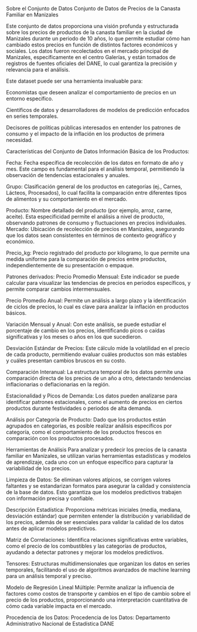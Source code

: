 Sobre el Conjunto de Datos
Conjunto de Datos de Precios de la Canasta Familiar en Manizales

Este conjunto de datos proporciona una visión profunda y estructurada sobre los precios de productos de la canasta familiar en la ciudad de Manizales durante un periodo de 10 años, lo que permite estudiar cómo han cambiado estos precios en función de distintos factores económicos y sociales. Los datos fueron recolectados en el mercado principal de Manizales, específicamente en el centro Galerías, y están tomados de registros de fuentes oficiales del DANE, lo cual garantiza la precisión y relevancia para el análisis.

Este dataset puede ser una herramienta invaluable para:

Economistas que deseen analizar el comportamiento de precios en un entorno específico.

Científicos de datos y desarrolladores de modelos de predicción enfocados en series temporales.

Decisores de políticas públicas interesados en entender los patrones de consumo y el impacto de la inflación en los productos de primera necesidad.

Características del Conjunto de Datos
Información Básica de los Productos:

Fecha: Fecha específica de recolección de los datos en formato de año y mes. Este campo es fundamental para el análisis temporal, permitiendo la observación de tendencias estacionales y anuales.

Grupo: Clasificación general de los productos en categorías (ej., Carnes, Lácteos, Procesados), lo cual facilita la comparación entre diferentes tipos de alimentos y su comportamiento en el mercado.

Producto: Nombre detallado del producto (por ejemplo, arroz, carne, aceite). Esta especificidad permite el análisis a nivel de producto, observando patrones de consumo y fluctuaciones en precios individuales. Mercado: Ubicación de recolección de precios en Manizales, asegurando que los datos sean consistentes en términos de contexto geográfico y económico.

Precio_kg: Precio registrado del producto por kilogramo, lo que permite una medida uniforme para la comparación de precios entre productos, independientemente de su presentación o empaque.

Patrones derivados:
Precio Promedio Mensual: Este indicador se puede calcular para visualizar las tendencias de precios en periodos específicos, y permite comparar cambios intermensuales.

Precio Promedio Anual: Permite un análisis a largo plazo y la identificación de ciclos de precios, lo cual es clave para analizar la inflación en productos básicos.

Variación Mensual y Anual: Con este análisis, se puede estudiar el porcentaje de cambio en los precios, identificando picos o caídas significativas y los meses o años en los que sucedieron.

Desviación Estándar de Precios: Este cálculo mide la volatilidad en el precio de cada producto, permitiendo evaluar cuáles productos son más estables y cuáles presentan cambios bruscos en su costo.

Comparación Interanual: La estructura temporal de los datos permite una comparación directa de los precios de un año a otro, detectando tendencias inflacionarias o deflacionarias en la región.

Estacionalidad y Picos de Demanda: Los datos pueden analizarse para identificar patrones estacionales, como el aumento de precios en ciertos productos durante festividades o periodos de alta demanda.

Análisis por Categoría de Producto: Dado que los productos están agrupados en categorías, es posible realizar análisis específicos por categoría, como el comportamiento de los productos frescos en comparación con los productos procesados.

Herramientas de Análisis
Para analizar y predecir los precios de la canasta familiar en Manizales, se utilizan varias herramientas estadísticas y modelos de aprendizaje, cada uno con un enfoque específico para capturar la variabilidad de los precios.

Limpieza de Datos: Se eliminan valores atípicos, se corrigen valores faltantes y se estandarizan formatos para asegurar la calidad y consistencia de la base de datos. Esto garantiza que los modelos predictivos trabajen con información precisa y confiable.

Descripción Estadística: Proporciona métricas iniciales (media, mediana, desviación estándar) que permiten entender la distribución y variabilidad de los precios, además de ser esenciales para validar la calidad de los datos antes de aplicar modelos predictivos.

Matriz de Correlaciones: Identifica relaciones significativas entre variables, como el precio de los combustibles y las categorías de productos, ayudando a detectar patrones y mejorar los modelos predictivos.

Tensores: Estructuras multidimensionales que organizan los datos en series temporales, facilitando el uso de algoritmos avanzados de machine learning para un análisis temporal y preciso.

Modelo de Regresión Lineal Múltiple: Permite analizar la influencia de factores como costos de transporte y cambios en el tipo de cambio sobre el precio de los productos, proporcionando una interpretación cuantitativa de cómo cada variable impacta en el mercado.

Procedencia de los Datos:
Procedencia de los Datos: Departamento Administrativo Nacional de Estadística DANE